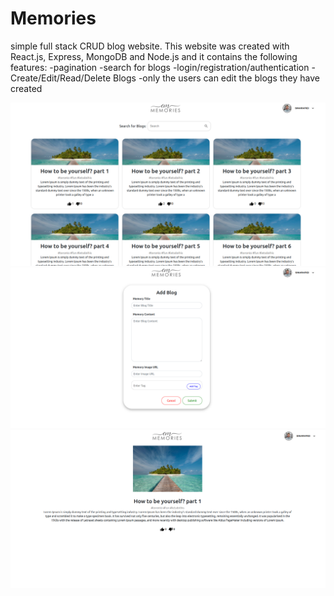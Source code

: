 # Memories
simple full stack CRUD blog website. This website was created with React.js, Express, MongoDB and Node.js and it contains the following features:
  -pagination
  -search for blogs
  -login/registration/authentication
  -Create/Edit/Read/Delete Blogs
  -only the users can edit the blogs they have created

![alt text](https://github.com/rafieisi/Memories/blob/main/sources/main.png?raw=true)
![alt text](https://github.com/rafieisi/Memories/blob/main/sources/main2.png?raw=true)
![alt text](https://github.com/rafieisi/Memories/blob/main/sources/main3.png?raw=true)
